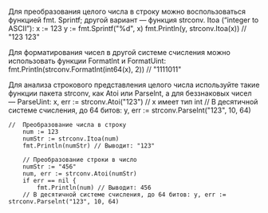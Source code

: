 Для преобразования целого числа в строку можно воспользоваться функцией fmt. Sprintf; другой вариант — функция strconv. Itoa (“integer to ASCII”):
x := 123
у := fmt.Sprintf("%d", x)
fmt.Println(y, strconv.Itoa(x)) // "123 123"

Для форматирования чисел в другой системе счисления можно использовать функции Formatlnt и FormatUint:
fmt.Println(strconv.FormatInt(int64(x), 2)) // "1111011"

Для анализа строкового представления целого числа используйте такие функции пакета strconv, как Atoi или Parselnt, а для беззнаковых чисел — ParseUint:
х, err := strconv.Atoi("123") // x имеет тип int
// В десятичной системе счисления, до 64 битов: у, err := strconv.Parselnt("123", 10, 64)

```
//  Преобразование числа в строку
	num := 123
	numStr := strconv.Itoa(num)
	fmt.Println(numStr) // Выводит: "123"

	// Преобразование строки в число
	numStr := "456"
	num, err := strconv.Atoi(numStr)
	if err == nil {
		fmt.Println(num) // Выводит: 456
	// В десятичной системе счисления, до 64 битов: у, err := strconv.Parselnt("123", 10, 64)
```

